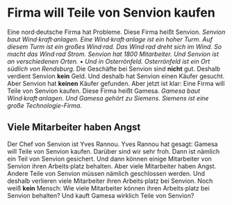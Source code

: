 # Firma will Teile von Senvion kaufen

Eine nord·deutsche Firma hat Probleme. Diese Firma heißt Senvion. 
*Senvion baut Wind·kraft·anlagen.* 
*Eine Wind·kraft·anlage ist ein hoher Turm.* 
*Auf diesem Turm ist ein großes Wind·rad.* 
*Das Wind·rad dreht sich im Wind.* 
*So macht das Wind·rad Strom.* 
*Senvion hat 1800 Mitarbeiter.* 
*Und Senvion ist an verschiedenen Orten.* 
*• Und in Osterrönfeld.* 
*Osterrönfeld ist ein Ort südlich von Rendsburg.* 
Die Geschäfte bei Senvion sind **nicht** gut. Deshalb verdient Senvion **kein** Geld. Und deshalb hat Senvion einen Käufer gesucht. Aber Senvion hat **keinen** Käufer gefunden. Aber jetzt ist klar: Eine Firma will Teile von Senvion kaufen. Diese Firma heißt Gamesa. 
*Gamesa baut Wind·kraft·anlagen.* 
*Und Gamesa gehört zu Siemens.* 
*Siemens ist eine große Technologie-Firma.* 

## Viele Mitarbeiter haben Angst
Der Chef von Senvion ist Yves Rannou. Yves Rannou hat gesagt: Gamesa will Teile von Senvion kaufen. Darüber sind wir sehr froh. Dann ist nämlich ein Teil von Senvion gesichert. Und dann können einige Mitarbeiter von Senvion ihren Arbeits·platz behalten. Aber viele Mitarbeiter haben Angst. Andere Teile von Senvion müssen nämlich geschlossen werden. Und deshalb verlieren viele Mitarbeiter ihren Arbeits·platz bei Senvion. 
Noch weiß **kein** Mensch: Wie viele Mitarbeiter können ihren Arbeits·platz bei Senvion behalten? Und kauft Gamesa wirklich Teile von Senvion? 
